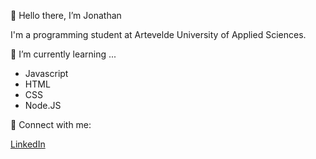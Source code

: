  👋 Hello there, I’m Jonathan

I'm a programming student at Artevelde University of Applied Sciences.

🌱 I’m currently learning ...

- Javascript
- HTML
- CSS
- Node.JS 

🤝 Connect with me:

[LinkedIn](https://www.linkedin.com/in/jonathandebaene/)
